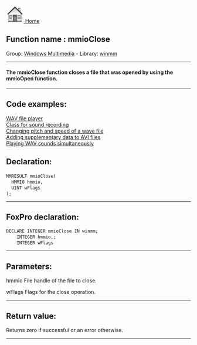 [<img src="../../images/home.png"> Home ](https://github.com/VFPX/Win32API)  

## Function name : mmioClose
Group: [Windows Multimedia](../../functions_group.md#Windows_Multimedia)  -  Library: [winmm](../../Libraries.md#winmm)  
***  


#### The mmioClose function closes a file that was opened by using the mmioOpen function.
***  


## Code examples:
[WAV file player](../../samples/sample_417.md)  
[Class for sound recording](../../samples/sample_420.md)  
[Changing pitch and speed of a wave file](../../samples/sample_422.md)  
[Adding supplementary data to AVI files](../../samples/sample_481.md)  
[Playing WAV sounds simultaneously](../../samples/sample_523.md)  

## Declaration:
```foxpro  
MMRESULT mmioClose(
  HMMIO hmmio,
  UINT wFlags
);  
```  
***  


## FoxPro declaration:
```foxpro  
DECLARE INTEGER mmioClose IN winmm;
	INTEGER hmmio,;
	INTEGER wFlags  
```  
***  


## Parameters:
hmmio 
File handle of the file to close. 

wFlags 
Flags for the close operation.  
***  


## Return value:
Returns zero if successful or an error otherwise.  
***  

